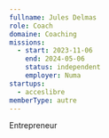 ```yaml
---
fullname: Jules Delmas
role: Coach
domaine: Coaching
missions:
  - start: 2023-11-06
    end: 2024-05-06
    status: independent
    employer: Numa
startups:
  - acceslibre
memberType: autre
---
```


Entrepreneur

